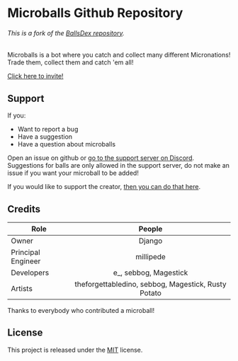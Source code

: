 # Microballs Github Repository
###### This is a fork of the [BallsDex repository](https://github.com/Ballsdex-Team/BallsDex-DiscordBot).

Microballs is a bot where you catch and collect many different Micronations!
Trade them, collect them and catch 'em all!

[Click here to invite!](https://discord.com/api/oauth2/authorize?client_id=1111989794235490374&permissions=8&scope=bot)      

## Support
If you:
* Want to report a bug
* Have a suggestion
* Have a question about microballs

Open an issue on github or [go to the support server on Discord](https://discord.gg/vPdmYXf4x6).
Suggestions for balls are only allowed in the support server, do not make an issue if you want your microball to be added!

If you would like to support the creator, [then you can do that here](https://discord.gg/tYvRgXmGvA).

## Credits

| Role           | People                                            |
| -------------- |:-------------------------------------------------:|
| Owner          | Django                                            |
| Principal Engineer    | millipede                                         |
| Developers     | e_, sebbog, Magestick                             |
| Artists        | theforgettabledino, sebbog, Magestick, Rusty Potato|

Thanks to everybody who contributed a microball!

## License
This project is released under the [MIT](https://opensource.org/license/mit/) license.
